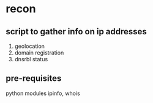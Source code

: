 # recon
## script to gather info on ip addresses
1. geolocation
2. domain registration
3. dnsrbl status

## pre-requisites
python modules ipinfo, whois
